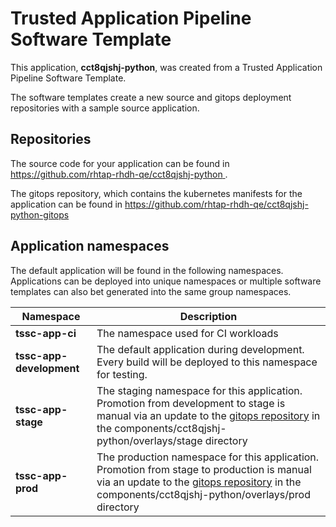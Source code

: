 # Trusted Application Pipeline Software Template

This application, **cct8qjshj-python**, was created from a Trusted Application Pipeline Software Template.

The software templates create a new source and gitops deployment repositories with a sample source application. 

## Repositories

The source code for your application can be found in [https://github.com/rhtap-rhdh-qe/cct8qjshj-python ](https://github.com/rhtap-rhdh-qe/cct8qjshj-python ).
 
The gitops repository, which contains the kubernetes manifests for the application can be found in 
[https://github.com/rhtap-rhdh-qe/cct8qjshj-python-gitops ](https://github.com/rhtap-rhdh-qe/cct8qjshj-python-gitops ) 

## Application namespaces 

The default application will be found in the following namespaces. Applications can be deployed into unique namespaces or multiple software templates can also bet generated into the same group namespaces.  

|  Namespace   |  Description   |  
| -------- | -------- |
| **tssc-app-ci** | The namespace used for CI workloads |
| **tssc-app-development** | The default application during development. Every build will be deployed to this namespace for testing. |
| **tssc-app-stage** | The staging namespace for this application. Promotion from development to stage is manual via an update to the [gitops repository](https://github.com/rhtap-rhdh-qe/cct8qjshj-python-gitops ) in the components/cct8qjshj-python/overlays/stage directory |
| **tssc-app-prod** | The production namespace for this application. Promotion from stage to production is manual via an update to the [gitops repository](https://github.com/rhtap-rhdh-qe/cct8qjshj-python-gitops ) in the components/cct8qjshj-python/overlays/prod directory |